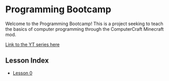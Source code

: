 # Programming Bootcamp

Welcome to the Programming Bootcamp! This is a project seeking to teach the
basics of computer programming through the ComputerCraft Minecraft mod.

[Link to the YT series here](https://www.youtube.com/watch?v=v_VubQ_NZMc&list=PLh7krookfcXGelOulKalDzkJ23GEk3xJi)

## Lesson Index

- [Lesson 0](https://github.com/M3L6H/programming-bootcamp/blob/lesson-0/writeups/Lesson%200.md)
